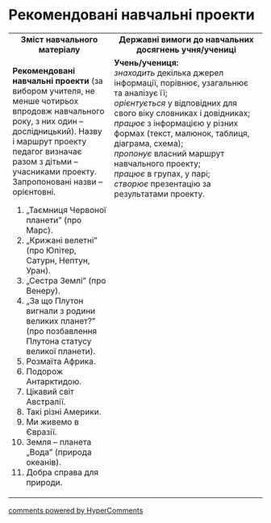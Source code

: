 <div id="hypercomments_widget" class="js-hypercomments-widget invisible"></div>

Рекомендовані навчальні проекти 
=============================================

<table>
  <tr>
    <td width="40%" align="center"><b>Зміст навчального матеріалу<b></td>
    <td width="60%" align="center"><b>Державні вимоги до навчальних досягнень учня/учениці</b></td>
  </tr>
  <tr>
    <td width="40%" style="vertical-align:top !important;">
    <p><b>Рекомендовані навчальні проекти</b> (за вибором учителя, не менше чотирьох впродовж навчального року, з них один – дослідницький). Назву і маршрут проекту педагог визначає разом з дітьми – учасниками проекту. Запропоновані назви – орієнтовні.</p>
    <p>
    <ol>
        <li> „Таємниця Червоної планети” (про Марс).</li>
        <li> „Крижані велетні” (про Юпітер, Сатурн, Нептун, Уран).</li>
        <li> „Сестра Землі” (про Венеру).</li>
        <li> „За що Плутон вигнали з родини великих планет?” (про позбавлення Плутона статусу великої планети).</li>
        <li> Розмаїта Африка.</li>
        <li> Подорож Антарктидою.</li>
        <li> Цікавий світ Австралії.</li>
        <li> Такі різні Америки.</li>
        <li> Ми живемо в Євразії.</li>
        <li> Земля – планета „Вода” (природа океанів).</li>
        <li> Добра справа для природи.</li>
    </ol>
    </p>
    </td>
    <td width="60%" style="vertical-align:top !important;">
    <b>Учень/учениця:</b><br>
<i>знаходить</i> декілька джерел інформації, порівнює, узагальнює та аналізує її; <br>
<i>орієнтується</i> у відповідних для  свого віку словниках і довідниках;<br>
<i>працює</i> з інформацією у різних формах (текст, малюнок, таблиця, діаграма, схема);<br>
<i>пропонує</i> власний маршрут навчального проекту;<br>
<i>працює</i> в групах, у парі;<br>
<i>створює</i> презентацію за результатами проекту.
	</td>
  </tr>
</table>

<div class="js-hypercomments-container">
<a href="http://hypercomments.com" class="hc-link" title="comments widget">comments powered by HyperComments</a>
</div>